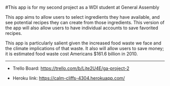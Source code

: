 #This app is for my second project as a WDI student at General Assembly

This app aims to allow users to select ingredients they have available, and
see potential recipes they can create from those ingredients. This version of
the app will also allow users to have individual
accounts to save favorited recipes.

This app is particularly salient given the increased food waste we face
and the climate implications of that waste. It also will allow users to
save money; it is estimated food waste cost Americans $161.6 billion in 2010.

---
* Trello Board: https://trello.com/b/Ljte2U4E/ga-project-2

* Heroku link: https://calm-cliffs-4304.herokuapp.com/
